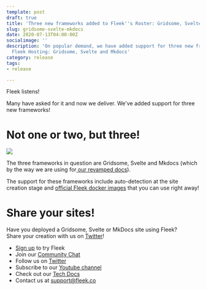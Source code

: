 ```yaml
---
template: post
draft: true
title: 'Three new frameworks added to Fleek''s Roster: Gridsome, Svelte and Mkdocs '
slug: gridsome-svelte-mkdocs
date: 2020-07-13T04:00:00Z
socialimage: ''
description: 'On popular demand, we have added support for three new frameworks on
  Fleek Hosting: Gridsome, Svelte and Mkdocs'
category: release
tags:
- release

---
```

Fleek listens!

Many have asked for it and now we deliver. We've added support for three new frameworks!

# Not one or two, but three!

![](https://fleekblog-team-bucket.storage.fleek.co/new-frameworks/three-framework-meme.jpeg)

The three frameworks in question are Gridsome, Svelte and Mkdocs (which by the way we are using for[ our revamped docs](https://docs.fleek.co/)).

The support for these frameworks include auto-detection at the site creation stage and [official Fleek docker images](https://hub.docker.com/orgs/fleek/repositories) that you can use right away!

# Share your sites!

Have you deployed a Gridsome, Svelte or MkDocs site using Fleek?  
Share your creation with us on [Twitter](https://twitter.com/FleekHQ)!

* [Sign up](https://app.fleek.co "Sign Up") to try Fleek
* Join our [Community Chat](https://join.slack.com/t/fleek-public/shared_invite/zt-bxna7y1d-PbVdut4rgHt5jM6Zjg9g9A "Fleek's Slack")
* Follow us on [Twitter](https://twitter.com/FleekHQ "Fleek's Twitter")
* Subscribe to our [Youtube channel](https://www.youtube.com/channel/UCBzlwYM0JjZpjDZ52-SLUmw "Fleek's Youtube Channel")
* Check out our [Tech Docs](https://docs.fleek.co/ "Fleek Docs")
* Contact us at support@fleek.co